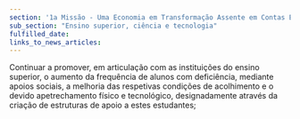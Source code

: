 ```yaml
---
section: '1a Missão - Uma Economia em Transformação Assente em Contas Equilibradas'
sub_section: "Ensino superior, ciência e tecnologia"
fulfilled_date:
links_to_news_articles:
---
```


Continuar a promover, em articulação com as instituições do ensino superior, o aumento da frequência de alunos com deficiência, mediante apoios sociais, a melhoria das respetivas condições de acolhimento e o devido apetrechamento físico e tecnológico, designadamente através da criação de estruturas de apoio a estes estudantes;